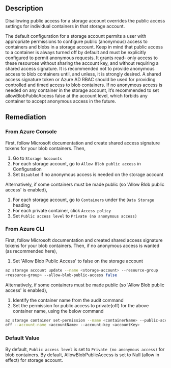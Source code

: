## Description

Disallowing public access for a storage account overrides the public access settings for individual containers in that storage account.

The default configuration for a storage account permits a user with appropriate permissions to configure public (anonymous) access to containers and blobs in a storage account. Keep in mind that public access to a container is always turned off by default and must be explicitly configured to permit anonymous requests. It grants read- only access to these resources without sharing the account key, and without requiring a shared access signature. It is recommended not to provide anonymous access to blob containers until, and unless, it is strongly desired. A shared access signature token or Azure AD RBAC should be used for providing controlled and timed access to blob containers. If no anonymous access is needed on any container in the storage account, it’s recommended to set allowBlobPublicAccess false at the account level, which forbids any container to accept anonymous access in the future.

## Remediation

### From Azure Console

First, follow Microsoft documentation and create shared access signature tokens for your blob containers. Then,

1. Go to `Storage Accounts`
2. For each storage account, go to `Allow Blob public access` in Configuration
3. Set `Disabled` if no anonymous access is needed on the storage account

Alternatively, if some containers must be made public (so 'Allow Blob public access' is enabled),

1. For each storage account, go to `Containers` under the `Data Storage` heading
2. For each private container, click `Access policy`
3. Set `Public access level` to `Private (no anonymous access)`

### From Azure CLI

First, follow Microsoft documentation and created shared access signature tokens for your blob containers. Then, if no anonymous access is wanted (as recommended here),

1. Set 'Allow Blob Public Access' to false on the storage account

```bash
az storage account update --name <storage-account> --resource-group
<resource-group> --allow-blob-public-access false
```
Alternatively, if some containers must be made public (so 'Allow Blob public access' is
enabled),

1. Identify the container name from the audit command
2. Set the permission for public access to private(off) for the above container name, using the below command

```bash
az storage container set-permission --name <containerName> --public-access
off --account-name <accountName> --account-key <accountKey>
```

### Default Value

By default, `Public access level` is set to `Private (no anonymous access)` for blob containers. By default, AllowBlobPublicAccess is set to Null (allow in effect) for storage account.